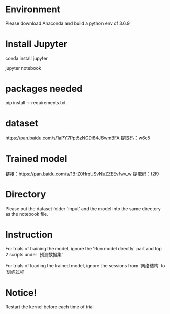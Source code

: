 
# Environment
Please download Anaconda and build a python env of 3.6.9


# Install Jupyter
conda install jupyter

jupyter notebook

# packages needed
pip install -r requirements.txt

# dataset
https://pan.baidu.com/s/1aPY7Ppt5zNGDi84J6wmBFA 
提取码：w6e5 

# Trained model
链接：https://pan.baidu.com/s/1B-Z0HrqUSvNuZZEEvfwv_w 
提取码：f2l9 

# Directory
Please put the dataset folder 'input' and the model into the same directory as the notebook file.

# Instruction
For trials of training the model, ignore the 'Run model directly' part and top 2 scripts under '预测数据集'

For trials of loading the trained model, ignore the sessions from '网络结构' to '训练过程'

# Notice!
Restart the kernel before each time of trial
